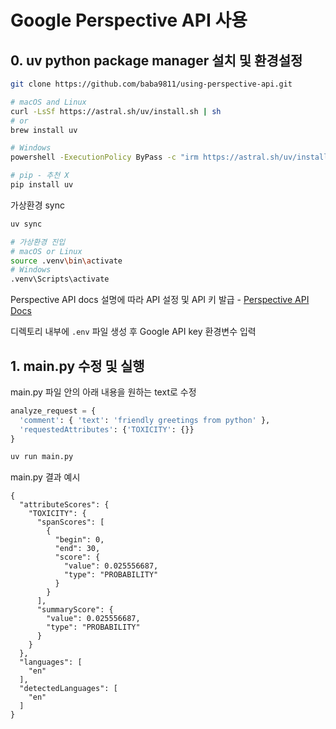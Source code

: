 # Google Perspective API 사용


## 0. uv python package manager 설치 및 환경설정

```bash
git clone https://github.com/baba9811/using-perspective-api.git
```

```bash
# macOS and Linux
curl -LsSf https://astral.sh/uv/install.sh | sh
# or
brew install uv

# Windows
powershell -ExecutionPolicy ByPass -c "irm https://astral.sh/uv/install.ps1 | iex"

# pip - 추천 X
pip install uv
```
가상환경 sync

```bash
uv sync

# 가상환경 진입
# macOS or Linux
source .venv\bin\activate
# Windows
.venv\Scripts\activate
```

Perspective API docs 설명에 따라 API 설정 및 API 키 발급 -
[Perspective API Docs](https://developers.perspectiveapi.com/s/docs-get-started?language=en_US)

디렉토리 내부에 `.env` 파일 생성 후 Google API key 환경변수 입력

## 1. main.py 수정 및 실행

main.py 파일 안의 아래 내용을 원하는 text로 수정
```python
analyze_request = {
  'comment': { 'text': 'friendly greetings from python' },
  'requestedAttributes': {'TOXICITY': {}}
}
```

```bash
uv run main.py
```

main.py 결과 예시
```
{
  "attributeScores": {
    "TOXICITY": {
      "spanScores": [
        {
          "begin": 0,
          "end": 30,
          "score": {
            "value": 0.025556687,
            "type": "PROBABILITY"
          }
        }
      ],
      "summaryScore": {
        "value": 0.025556687,
        "type": "PROBABILITY"
      }
    }
  },
  "languages": [
    "en"
  ],
  "detectedLanguages": [
    "en"
  ]
}
```